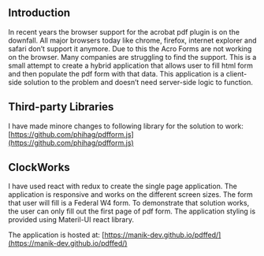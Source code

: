 ## Introduction
In recent years the browser support for the acrobat pdf plugin is on the downfall. All major browsers today like chrome, firefox, internet explorer and safari don’t support it anymore. Due to this the Acro Forms are not working on the browser. Many companies are struggling to find the support. This is a small attempt to create a hybrid application that allows user to fill html form and then populate the pdf form with that data. This application is a client-side solution to the problem and doesn’t need server-side logic to function.


## Third-party Libraries
I have made minore changes to following library for the solution to work:
[https://github.com/phihag/pdfform.js](https://github.com/phihag/pdfform.js)


## ClockWorks
I have used react with redux to create the single page application. The application is responsive and works on the different screen sizes. The form that user will fill is a Federal W4 form. To demonstrate that solution works, the user can only fill out the first page of pdf form. The application styling is provided using Materil-UI react library. 

The application is hosted at: [https://manik-dev.github.io/pdffed/](https://manik-dev.github.io/pdffed/)
